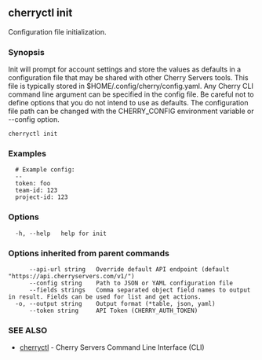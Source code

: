 ## cherryctl init

Configuration file initialization.

### Synopsis

Init will prompt for account settings and store the values as defaults in a configuration file that may be shared with other Cherry Servers tools. This file is typically stored in $HOME/.config/cherry/config.yaml. Any Cherry CLI command line argument can be specified in the config file. Be careful not to define options that you do not intend to use as defaults. The configuration file path can be changed with the CHERRY_CONFIG environment variable or --config option.

```
cherryctl init
```

### Examples

```
  # Example config:
  --
  token: foo
  team-id: 123
  project-id: 123
```

### Options

```
  -h, --help   help for init
```

### Options inherited from parent commands

```
      --api-url string   Override default API endpoint (default "https://api.cherryservers.com/v1/")
      --config string    Path to JSON or YAML configuration file
      --fields strings   Comma separated object field names to output in result. Fields can be used for list and get actions.
  -o, --output string    Output format (*table, json, yaml)
      --token string     API Token (CHERRY_AUTH_TOKEN)
```

### SEE ALSO

* [cherryctl](cherryctl.md)	 - Cherry Servers Command Line Interface (CLI)

